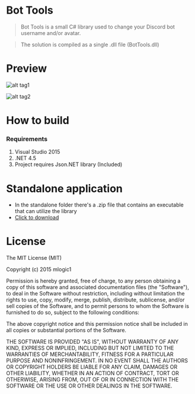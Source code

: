 # Bot Tools

>Bot Tools is a small C# library used to change your Discord bot username and/or avatar.

>The solution is compiled as a single .dll file (BotTools.dll)

  
# Preview
![alt tag1](http://i.imgur.com/aKTiEfe.png)

![alt tag2](http://i.imgur.com/bshmWUD.png)


# How to build
### Requirements
1. Visual Studio 2015
2. .NET 4.5
3. Project requires Json.NET library (Included) 


# Standalone application
- In the standalone folder there's a .zip file that contains an executable that can utilize the library
- [Click to download](https://github.com/mlogic1/BotTools/raw/master/Standalone/BotTools.zip)

# License

The MIT License (MIT)

Copyright (c) 2015 mlogic1

Permission is hereby granted, free of charge, to any person obtaining a copy
of this software and associated documentation files (the "Software"), to deal
in the Software without restriction, including without limitation the rights
to use, copy, modify, merge, publish, distribute, sublicense, and/or sell
copies of the Software, and to permit persons to whom the Software is
furnished to do so, subject to the following conditions:

The above copyright notice and this permission notice shall be included in all
copies or substantial portions of the Software.

THE SOFTWARE IS PROVIDED "AS IS", WITHOUT WARRANTY OF ANY KIND, EXPRESS OR
IMPLIED, INCLUDING BUT NOT LIMITED TO THE WARRANTIES OF MERCHANTABILITY,
FITNESS FOR A PARTICULAR PURPOSE AND NONINFRINGEMENT. IN NO EVENT SHALL THE
AUTHORS OR COPYRIGHT HOLDERS BE LIABLE FOR ANY CLAIM, DAMAGES OR OTHER
LIABILITY, WHETHER IN AN ACTION OF CONTRACT, TORT OR OTHERWISE, ARISING FROM,
OUT OF OR IN CONNECTION WITH THE SOFTWARE OR THE USE OR OTHER DEALINGS IN THE
SOFTWARE.